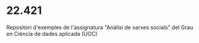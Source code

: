 # 22.421
Repositori d'exemples de l'assignatura "Anàlisi de xarxes socials" del Grau en Ciència de dades aplicada (UOC)
